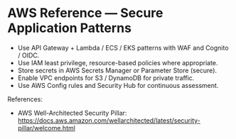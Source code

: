 # AWS Reference — Secure Application Patterns

- Use API Gateway + Lambda / ECS / EKS patterns with WAF and Cognito / OIDC.
- Use IAM least privilege, resource-based policies where appropriate.
- Store secrets in AWS Secrets Manager or Parameter Store (secure).
- Enable VPC endpoints for S3 / DynamoDB for private traffic.
- Use AWS Config rules and Security Hub for continuous assessment.

References:
- AWS Well-Architected Security Pillar: https://docs.aws.amazon.com/wellarchitected/latest/security-pillar/welcome.html
